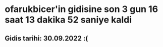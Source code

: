 # ofarukbicer'in gidisine son 3 gun 16 saat 13 dakika 52 saniye kaldi

## Gidis tarihi: 30.09.2022 :(